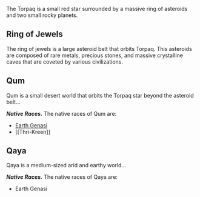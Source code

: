 The Torpaq is a small red star surrounded by a massive ring of asteroids and two small rocky planets.

## Ring of Jewels
The ring of jewels is a large asteroid belt that orbits Torpaq. This asteroids are composed of rare metals, precious stones, and massive crystalline caves that are coveted by various civilizations.


## Qum
Qum is a small desert world that orbits the Torpaq star beyond the asteroid belt...

***Native Races.***
The native races of Qum are:
- [Earth Genasi](Genasi#^56098e)
- [[Thri-Kreen]]


## Qaya
Qaya is a medium-sized arid and earthy world...

***Native Races.***
The native races of Qaya are:
- Earth Genasi